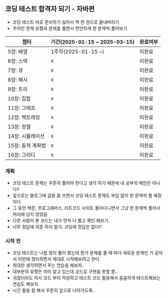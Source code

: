## 코딩 테스트 합격자 되기 - 자바편

- 코딩 테스트 따로 준비하기 싫어서 책 한 권으로 끝내버리기
- 주어진 문제 유형과 문제를 풀면서 편안하게 한 문제씩 풀어보기

| 챕터          | 기간(2025-01-15 ~ 2025-03-15) | 완료여부 |
|-------------|-----------------------------|------|
| 5장: 배열      | 1주차(2025-01-15 ~)           | 미완료  |
| 6장: 스텍      | x                           | 미완료  |
| 7장: 큐       | x                           | 미완료  |
| 8장: 해시      | x                           | 미완료  |
| 9장: 트리      | x                           | 미완료  |
| 10장: 집합     | x                           | 미완료  |
| 11장: 그래프    | x                           | 미완료  |
| 12장: 백트레킹   | x                           | 미완료  |
| 13장: 정렬     | x                           | 미완료  |
| 14장: 시뮬레이션  | x                           | 미완료  |
| 15장: 동적 계획법 | x                           | 미완료  |
| 16장: 그리디    | x                           | 미완료  |

### 계획
- 코딩 테스트 문제는 꾸준히 풀어야 한다고 생각 하기 때문에 내 공부의 메인은 아니다!!
- 앞으로는 블로그에 글을 좀 쓰면서 코딩 테스트 문제도 부담 없이 한 문제씩 풀 예정이다
- 그 동안 백준, 프로그래머스, 리트코드 사이트 돌아다니면서 그냥 한 문제씩 풀어서 머리에 남지 않았음
- 다른 사람이 푼 코드는 내가 먼저 다 풀고 확인 해보기.
- 너무 정답에 의존 하지 말기. 코딩에 정답은 없다!!

### 시작 전
- 코딩 테스트는 나름 많이 풀어 봤는데 뭔가 문제를 풀 때 마다 새로운 문제인 거 같아서 이번에 정리하면서 제대로 시작해보려고 한다.
- 최대한 생각하면서 푸는 연습을 해보자.
- 대부분의 유형은 이미 알고 있는데 코드로 구현을 못할 뿐..
- 귀찮더라도 의사 코드 부터 작성하고 테스트 코드 활용해서 꼼꼼하게 테스트해보는 연습도 해보자.
- 시간 활용 잘 해서 꾸준히 앞으로 나아가도록..